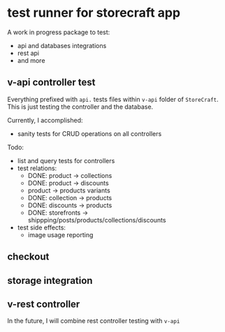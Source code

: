 # test runner for storecraft app
A work in progress package to test:
- api and databases integrations
- rest api
- and more


## v-api controller test
Everything prefixed with `api.` tests files within `v-api` folder
of `StoreCraft`. This is just testing the controller and the database.


Currently, I accomplished:
- sanity tests for CRUD operations on all controllers

Todo:
- list and query tests for controllers
- test relations:
  - DONE: product -> collections
  - DONE: product -> discounts
  - product -> products variants
  - DONE: collection -> products
  - DONE: discounts -> products
  - DONE: storefronts -> shippping/posts/products/collections/discounts
- test side effects:
  - image usage reporting

## checkout

## storage integration

## v-rest controller
In the future, I will combine rest controller testing with `v-api`